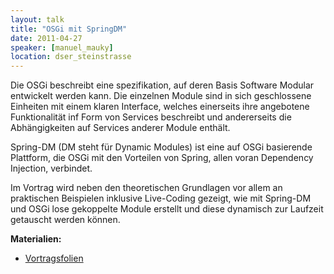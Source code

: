 ```yaml
---
layout: talk
title: "OSGi mit SpringDM"
date: 2011-04-27
speaker: [manuel_mauky]
location: dser_steinstrasse
---
```


Die OSGi beschreibt eine spezifikation, auf deren Basis Software Modular entwickelt werden kann. Die einzelnen Module
sind in sich geschlossene Einheiten mit einem klaren Interface, welches einerseits ihre angebotene Funktionalität inf
Form von Services beschreibt und andererseits die Abhängigkeiten auf Services anderer Module enthält.

Spring-DM (DM steht für Dynamic Modules) ist eine auf OSGi basierende Plattform, die OSGi mit den Vorteilen von Spring,
allen voran Dependency Injection, verbindet.

Im Vortrag wird neben den theoretischen Grundlagen vor allem an praktischen Beispielen inklusive Live-Coding gezeigt,
wie mit Spring-DM und OSGi lose gekoppelte Module erstellt und diese dynamisch zur Laufzeit getauscht werden können.

**Materialien:**

- [Vortragsfolien](/downloads/juggr_osgi_spring_dm.pdf)
